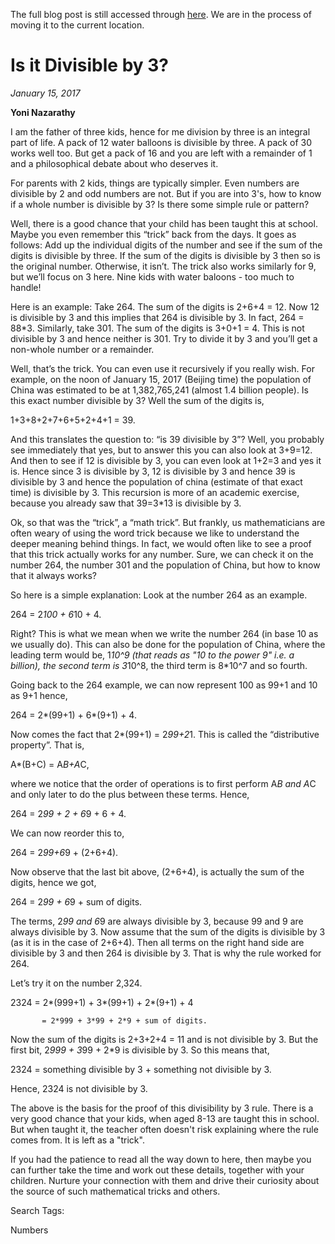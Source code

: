 The full blog post is still accessed through [here](https://www.1onepsilon.com/single-post/2017/01/15/Divide-by-Three). We are in the process of moving it to the current location.






# Is it Divisible by 3?
*January 15, 2017*


**Yoni Nazarathy**


 

I am the father of three kids, hence for me division by three is an integral part of life. A pack of 12 water balloons is divisible by three. A pack of 30 works well too. But get a pack of 16 and you are left with a remainder of 1 and a philosophical debate about who deserves it.

 

For parents with 2 kids, things are typically simpler. Even numbers are divisible by 2 and odd numbers are not. But if you are into 3's, how to know if a whole number is divisible by 3? Is there some simple rule or pattern?

 

Well, there is a good chance that your child has been taught this at school. Maybe you even remember this “trick” back from the days. It goes as follows: Add up the individual digits of the number and see if the sum of the digits is divisible by three. If the sum of the digits is divisible by 3 then so is the original number. Otherwise, it isn’t. The trick also works similarly for 9, but we’ll focus on 3 here. Nine kids with water baloons - too much to handle!

 

Here is an example: Take 264. The sum of the digits is 2+6+4 = 12. Now 12 is divisible by 3 and this implies that 264 is divisible by 3. In fact, 264 = 88*3. Similarly, take 301. The sum of the digits is 3+0+1 = 4. This is not divisible by 3 and hence neither is 301. Try to divide it by 3 and you’ll get a non-whole number or a remainder.

 

Well, that’s the trick. You can even use it recursively if you really wish. For example, on the noon of January 15, 2017 (Beijing time) the population of China was estimated to be at 1,382,765,241 (almost 1.4 billion people). Is this exact number divisible by 3? Well the sum of the digits is,

 

1+3+8+2+7+6+5+2+4+1 = 39.

 

And this translates the question to: “is 39 divisible by 3”? Well, you probably see immediately that yes, but to answer this you can also look at 3+9=12. And then to see if 12 is divisible by 3, you can even look at 1+2=3 and yes it is. Hence since 3 is divisible by 3, 12 is divisible by 3 and hence 39 is divisible by 3 and hence the population of china (estimate of that exact time) is divisible by 3. This recursion is more of an academic exercise, because you already saw that 39=3*13 is divisible by 3.

 

Ok, so that was the “trick”, a “math trick”. But frankly, us mathematicians are often weary of using the word trick because we like to understand the deeper meaning behind things. In fact, we would often like to see a proof that this trick actually works for any number. Sure, we can check it on the number 264, the number 301 and the population of China, but how to know that it always works?

 

So here is a simple explanation: Look at the number 264 as an example.

 

264 = 2*100 + 6*10 + 4.

 

Right? This is what we mean when we write the number 264 (in base 10 as we usually do). This can also be done for the population of China, where the leading term would be, 1*10^9 (that reads as "10 to the power 9" i.e. a billion), the second term is 3*10^8, the third term is 8*10^7 and so fourth. 

 

Going back to the 264 example, we can now represent 100 as 99+1 and 10 as 9+1 hence,

 

264 = 2*(99+1) + 6*(9+1) + 4.

 

Now comes the fact that 2*(99+1) = 2*99+2*1. This is called the “distributive property”. That is,

 

A*(B+C) = A*B+A*C,

 

where we notice that the order of operations is to first perform A*B and A*C and only later to do the plus between these terms. Hence,

 

264 = 2*99 + 2 + 6*9 + 6 + 4.

 

We can now reorder this to,

 

264 = 2*99+6*9 + (2+6+4).

 

Now observe that the last bit above, (2+6+4), is actually the sum of the digits, hence we got,

 

264 = 2*99 + 6*9 + sum of digits.

 

The terms, 2*99 and 6*9 are always divisible by 3,  because 99 and 9 are always divisible by 3. Now assume that the sum of the digits is divisible by 3 (as it is in the case of 2+6+4). Then all terms on the right hand side are divisible by 3 and then 264 is divisible by 3. That is why the rule worked for 264.

 

Let’s try it on the number 2,324.

 

2324 = 2*(999+1) + 3*(99+1) + 2*(9+1) + 4

           = 2*999 + 3*99 + 2*9 + sum of digits.

 

Now the sum of the digits is 2+3+2+4 = 11 and is not divisible by 3. But the first bit, 2*999 + 3*99 + 2*9 is divisible by 3. So this means that,

 

2324 =  something divisible by 3 + something not divisible by 3.

 

Hence, 2324 is not divisible by 3.

 

The above is the basis for the proof of this divisibility by 3 rule. There is a very good chance that your kids, when aged 8-13 are taught this in school. But when taught it, the teacher often doesn't risk explaining where the rule comes from. It is left as a "trick".

 

If you had the patience to read all the way down to here, then maybe you can further take the time and work out these details, together with your children. Nurture your connection with them and drive their curiosity about the source of such mathematical tricks and others.

Search Tags:

Numbers

